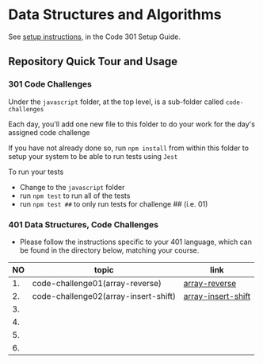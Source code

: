 # Data Structures and Algorithms

See [setup instructions](https://codefellows.github.io/setup-guide/code-301/3-code-challenges), in the Code 301 Setup Guide.

## Repository Quick Tour and Usage

### 301 Code Challenges

Under the `javascript` folder, at the top level, is a sub-folder called `code-challenges`

Each day, you'll add one new file to this folder to do your work for the day's assigned code challenge

If you have not already done so, run `npm install` from within this folder to setup your system to be able to run tests using `Jest`

To run your tests

- Change to the `javascript` folder
- run `npm test` to run all of the tests
- run `npm test ##` to only run tests for challenge ## (i.e. 01)

### 401 Data Structures, Code Challenges

- Please follow the instructions specific to your 401 language, which can be 
found in the directory below, matching your course.


|  NO  |topic            |  link             |
|  -  | - | - |
| 1.  | code-challenge01(array-reverse) | [array-reverse](https://github.com/marwanrawshedh/data-structures-and-algorithms/blob/main/javascript-401/code-challenge01/README.md) |
| 2.  | code-challenge02(array-insert-shift) |  [array-insert-shift](https://github.com/marwanrawshedh/data-structures-and-algorithms/blob/main/javascript-401/code-challenge02/README.md) |
| 3.  |   |   |
| 4.  |   |   |
| 5.  |   |   |
| 6.  |   |   |